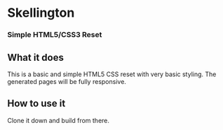 # Skellington
### Simple HTML5/CSS3 Reset

What it does
------

This is a basic and simple HTML5 CSS reset with very basic styling. The generated pages will be fully responsive.

How to use it
------

Clone it down and build from there.